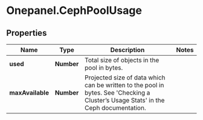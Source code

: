 # Onepanel.CephPoolUsage

## Properties
Name | Type | Description | Notes
------------ | ------------- | ------------- | -------------
**used** | **Number** | Total size of objects in the pool in bytes. | 
**maxAvailable** | **Number** | Projected size of data which can be written to the pool in bytes. See &#39;Checking a Cluster’s Usage Stats&#39; in the Ceph documentation. | 



